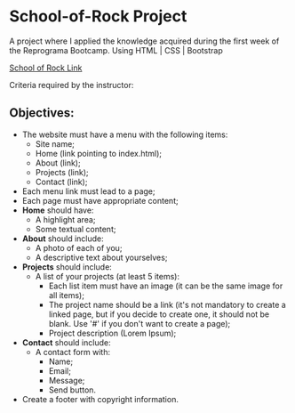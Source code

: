 # School-of-Rock Project

A project where I applied the knowledge acquired during the first week of the Reprograma Bootcamp. Using HTML | CSS | Bootstrap

[School of Rock Link](https://andressatancredi.github.io/Projeto-School-of-Rock/)

Criteria required by the instructor:
## Objectives:
* The website must have a menu with the following items:
  * Site name;
  * Home (link pointing to index.html);
  * About (link);
  * Projects (link);
  * Contact (link);
* Each menu link must lead to a page;
* Each page must have appropriate content;
* **Home** should have:
  * A highlight area;
  * Some textual content;
* **About** should include:
  * A photo of each of you;
  * A descriptive text about yourselves;
* **Projects** should include:
  * A list of your projects (at least 5 items):
    * Each list item must have an image (it can be the same image for all items);
    * The project name should be a link (it's not mandatory to create a linked page, but if you decide to create one, it should not be blank. Use '#' if you don't want to create a page);
    * Project description (Lorem Ipsum);
* **Contact** should include:
  * A contact form with:
    * Name;
    * Email;
    * Message;
    * Send button.
* Create a footer with copyright information.
